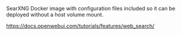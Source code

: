 SearXNG Docker image with configuration files included so it can be deployed without a host volume mount.

https://docs.openwebui.com/tutorials/features/web_search/
